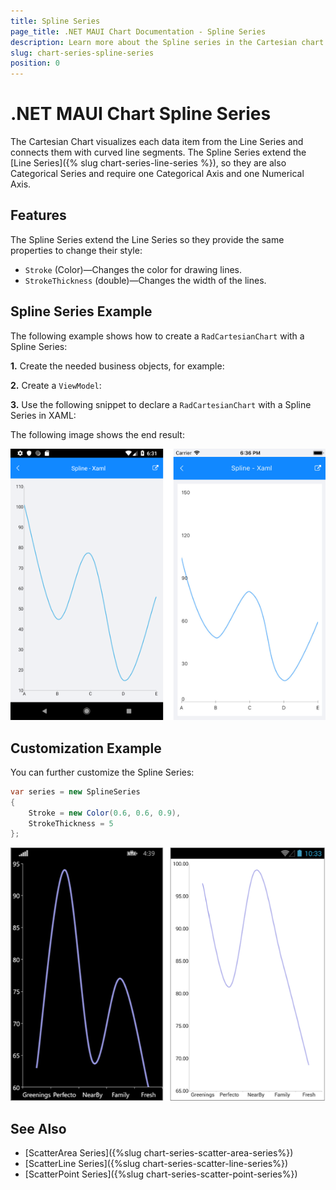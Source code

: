```yaml
---
title: Spline Series
page_title: .NET MAUI Chart Documentation - Spline Series
description: Learn more about the Spline series in the Cartesian chart.
slug: chart-series-spline-series
position: 0
---
```


# .NET MAUI Chart Spline Series

The Cartesian Chart visualizes each data item from the Line Series and connects them with curved line segments. The Spline Series extend the [Line Series]({% slug chart-series-line-series %}), so they are also Categorical Series and require one Categorical Axis and one Numerical Axis.

## Features

The Spline Series extend the Line Series so they provide the same properties to change their style:

- `Stroke` (Color)&mdash;Changes the color for drawing lines.
- `StrokeThickness` (double)&mdash;Changes the width of the lines.

## Spline Series Example

The following example shows how to create a `RadCartesianChart` with a Spline Series:

**1.** Create the needed business objects, for example:

<snippet id='categorical-data-model' />

**2.** Create a `ViewModel`:

<snippet id='chart-series-categorical-data-view-model' />

**3.** Use the following snippet to declare a `RadCartesianChart` with a Spline Series in XAML:

<snippet id='chart-series-spline-xaml' />

The following image shows the end result:

![Basic SplineSeries](images/cartesian-spline-series-basic-example.png)

## Customization Example

You can further customize the Spline Series:

```C#
var series = new SplineSeries
{
	Stroke = new Color(0.6, 0.6, 0.9),
	StrokeThickness = 5
};
```

![Customized SplineSeries](images/cartesian-spline-series-customization-example.png)

## See Also

- [ScatterArea Series]({%slug chart-series-scatter-area-series%})
- [ScatterLine Series]({%slug chart-series-scatter-line-series%})
- [ScatterPoint Series]({%slug chart-series-scatter-point-series%})
